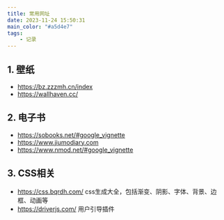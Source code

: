 ```yaml
---
title: 常用网址
date: 2023-11-24 15:50:31
main_color: "#a5d4e7"
tags:
	- 记录
---
```


## 1. 壁纸

- https://bz.zzzmh.cn/index
- https://wallhaven.cc/


## 2. 电子书

- https://sobooks.net/#google_vignette
- https://www.jiumodiary.com
- https://www.nmod.net/#google_vignette

## 3. CSS相关

- https://css.bqrdh.com/ css生成大全，包括渐变、阴影、字体、背景、边框、动画等
- https://driverjs.com/ 用户引导插件


